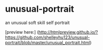 # unusual-portrait
an unusual soft skill self portrait

[preview here:] (http://htmlpreview.github.io/?https://github.com/shelleyhu123/unusual-portrait/blob/master/unusual_portrait.html)
